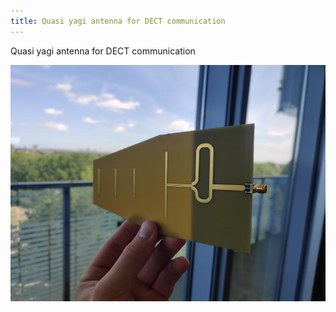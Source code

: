```yaml
---
title: Quasi yagi antenna for DECT communication
---
```


Quasi yagi antenna for DECT communication

![Antenna](assets/quasi_yagi_antenna.jpg)


